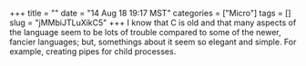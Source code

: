 +++
title = ""
date = "14 Aug 18 19:17 MST"
categories = ["Micro"]
tags = []
slug = "jMMbiJTLuXikC5"
+++
I know that C is old and that many aspects of the language seem to be lots of trouble compared to some of the newer, fancier languages; but, somethings about it seem so elegant and simple. For example, creating pipes for child processes.
